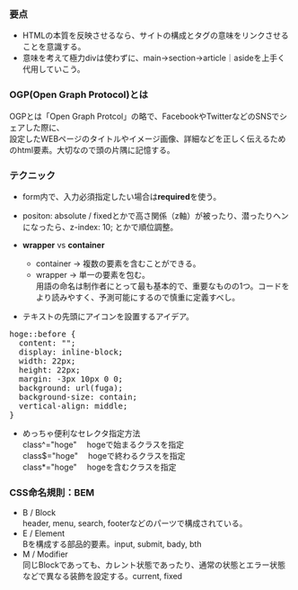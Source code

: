 ### 要点  
- HTMLの本質を反映させるなら、サイトの構成とタグの意味をリンクさせることを意識する。  
- 意味を考えて極力divは使わずに、main→section→article｜asideを上手く代用していこう。

### OGP(Open Graph Protocol)とは  
OGPとは「Open Graph Protcol」の略で、FacebookやTwitterなどのSNSでシェアした際に、  
設定したWEBページのタイトルやイメージ画像、詳細などを正しく伝えるためのhtml要素。大切なので頭の片隅に記憶する。

### テクニック
- form内で、入力必須指定したい場合は**required**を使う。

- positon: absolute / fixedとかで高さ関係（z軸）が被ったり、潜ったりヘンになったら、z-index: 10; とかで順位調整。

- **wrapper** vs **container**  
  - container → 複数の要素を含むことができる。  
  - wrapper   → 単一の要素を包む。  
用語の命名は制作者にとって最も基本的で、重要なものの1つ。コードをより読みやすく、予測可能にするので慎重に定義すべし。

- テキストの先頭にアイコンを設置するアイデア。
<pre>
hoge::before {
  content: "";
  display: inline-block;
  width: 22px;
  height: 22px;
  margin: -3px 10px 0 0;
  background: url(fuga);
  background-size: contain;
  vertical-align: middle;
}
</pre>
  
- めっちゃ便利なセレクタ指定方法  
class^="hoge" 　hogeで始まるクラスを指定  
class$="hoge"　 hogeで終わるクラスを指定  
class*="hoge"　 hogeを含むクラスを指定  

### CSS命名規則：BEM  
- B /  Block  
header, menu, search, footerなどのパーツで構成されている。  
- E /  Element  
Bを構成する部品的要素。input, submit, bady, bth  
- M / Modifier  
同じBlockであっても、カレント状態であったり、通常の状態とエラー状態などで異なる装飾を設定する。current, fixed
